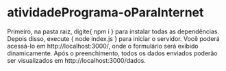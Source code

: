 # atividadePrograma-oParaInternet

Primeiro, na pasta raiz, digite{ npm i } para instalar todas as dependências.
Depois disso, execute { node index.js } para iniciar o servidor.
Você poderá acessá-lo em http://localhost:3000/, onde o formulário será exibido dinamicamente.
Após o preenchimento, todos os dados enviados poderão ser visualizados em http://localhost:3000/dados.

